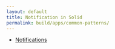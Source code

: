 ```yaml
---
layout: default
title: Notification in Solid
permalink: build/apps/common-patterns/
---
```


- [Notifications](01_notification)
